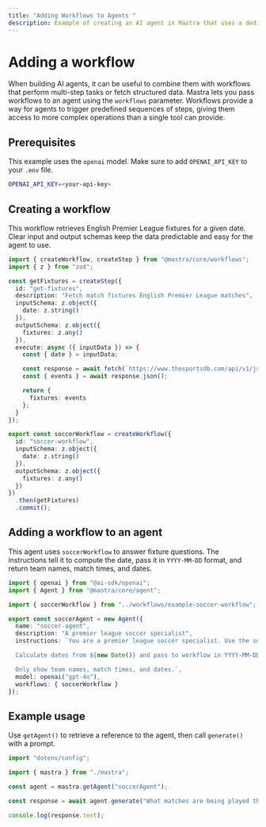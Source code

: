 ```yaml
---
title: "Adding Workflows to Agents "
description: Example of creating an AI agent in Mastra that uses a dedicated workflow to provide soccer fixture information.
---
```


#  Adding a workflow

When building AI agents, it can be useful to combine them with workflows that perform multi-step tasks or fetch structured data. Mastra lets you pass workflows to an agent using the `workflows` parameter. Workflows provide a way for agents to trigger predefined sequences of steps, giving them access to more complex operations than a single tool can provide.

## Prerequisites

This example uses the `openai` model. Make sure to add `OPENAI_API_KEY` to your `.env` file.

```bash filename=".env" copy
OPENAI_API_KEY=<your-api-key>
```

## Creating a workflow

This workflow retrieves English Premier League fixtures for a given date. Clear input and output schemas keep the data predictable and easy for the agent to use.

```typescript filename="src/mastra/workflows/example-soccer-workflow.ts" showLineNumbers copy
import { createWorkflow, createStep } from "@mastra/core/workflows";
import { z } from "zod";

const getFixtures = createStep({
  id: "get-fixtures",
  description: "Fetch match fixtures English Premier League matches",
  inputSchema: z.object({
    date: z.string()
  }),
  outputSchema: z.object({
    fixtures: z.any()
  }),
  execute: async ({ inputData }) => {
    const { date } = inputData;

    const response = await fetch(`https://www.thesportsdb.com/api/v1/json/123/eventsday.php?d=${date}&l=English_Premier_League`);
    const { events } = await response.json();

    return {
      fixtures: events
    };
  }
});

export const soccerWorkflow = createWorkflow({
  id: "soccer-workflow",
  inputSchema: z.object({
    date: z.string()
  }),
  outputSchema: z.object({
    fixtures: z.any()
  })
})
  .then(getFixtures)
  .commit();
```


## Adding a workflow to an agent

This agent uses `soccerWorkflow` to answer fixture questions. The instructions tell it to compute the date, pass it in `YYYY-MM-DD` format, and return team names, match times, and dates.

```typescript filename="src/mastra/agents/example-soccer-agent.ts" showLineNumbers copy
import { openai } from "@ai-sdk/openai";
import { Agent } from "@mastra/core/agent";

import { soccerWorkflow } from "../workflows/example-soccer-workflow";

export const soccerAgent = new Agent({
  name: "soccer-agent",
  description: "A premier league soccer specialist",
  instructions: `You are a premier league soccer specialist. Use the soccerWorkflow to fetch match data.

  Calculate dates from ${new Date()} and pass to workflow in YYYY-MM-DD format.

  Only show team names, match times, and dates.`,
  model: openai("gpt-4o"),
  workflows: { soccerWorkflow }
});
```

## Example usage

Use `getAgent()` to retrieve a reference to the agent, then call `generate()` with a prompt.

```typescript filename="src/test-soccer-agent.ts" showLineNumbers copy
import "dotenv/config";

import { mastra } from "./mastra";

const agent = mastra.getAgent("soccerAgent");

const response = await agent.generate("What matches are being played this weekend?");

console.log(response.text);
```
